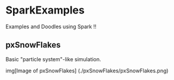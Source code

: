 # SparkExamples
Examples and Doodles using Spark !!

## pxSnowFlakes

Basic "particle system"-like simulation.

img[Image of pxSnowFlakes]
(./pxSnowFlakes/pxSnowFlakes.png) <!-- .element height="50%" width="50%" -->
